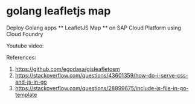 # golang leafletjs map
 Deploy Golang apps ** LeafletJS Map ** on SAP Cloud Platform using Cloud Foundry



Youtube video:



References:

1. https://github.com/egodasa/gisleafletosm
2. https://stackoverflow.com/questions/43601359/how-do-i-serve-css-and-js-in-go
3. https://stackoverflow.com/questions/28899675/include-js-file-in-go-template

